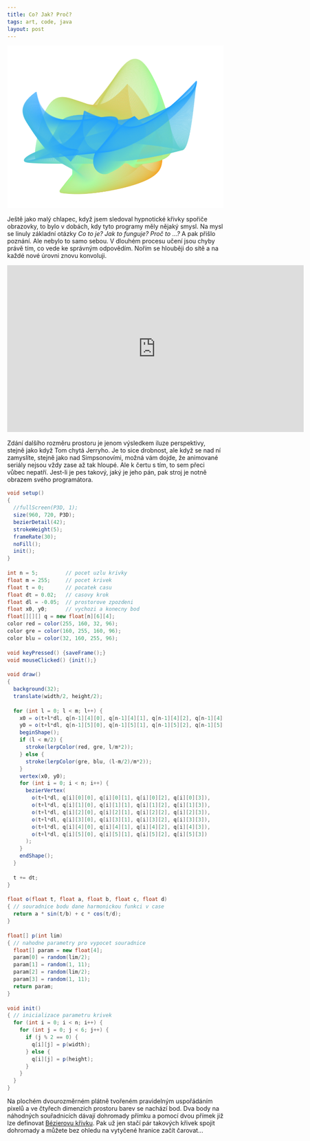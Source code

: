 ```yaml
---
title: Co? Jak? Proč?
tags: art, code, java
layout: post
---
```


![Bezier's curves in space and time](/img/bezier.png)

<!-- more -->

Ještě jako malý chlapec, když jsem sledoval hypnotické křivky spořiče obrazovky,
to bylo v dobách, kdy tyto programy měly nějaký smysl. Na mysl se linuly
základní otázky *Co to je? Jak to funguje? Proč to ...?* A pak přišlo poznání.
Ale nebylo to samo sebou. V dlouhém procesu učení jsou chyby právě tím, co vede
ke správným odpovědím. Nořím se hlouběji do sítě a na každé nové úrovni znovu
konvoluji.

<iframe src="https://player.vimeo.com/video/207382549" width="690" height="388" frameborder="0" webkitallowfullscreen mozallowfullscreen allowfullscreen></iframe>

Zdání dalšího rozměru prostoru je jenom výsledkem iluze perspektivy, stejně jako
když Tom chytá Jerryho. Je to sice drobnost, ale když se nad ní zamyslíte,
stejně jako nad Simpsonovími, možná vám dojde, že animované seriály nejsou vždy
zase až tak hloupé. Ale k čertu s tím, to sem přeci vůbec nepatří. Jest-li je
pes takový, jaký je jeho pán, pak stroj je notně obrazem svého programátora.

```java
void setup()
{
  //fullScreen(P3D, 1);
  size(960, 720, P3D);
  bezierDetail(42);
  strokeWeight(5);
  frameRate(30);
  noFill();
  init();
}

int n = 5;         // pocet uzlu krivky
float m = 255;     // pocet krivek
float t = 0;       // pocatek casu
float dt = 0.02;   // casovy krok
float dl = -0.05;  // prostorove zpozdeni
float x0, y0;      // vychozi a konecny bod
float[][][] q = new float[n][6][4];
color red = color(255, 160, 32, 96);
color gre = color(160, 255, 160, 96);
color blu = color(32, 160, 255, 96);

void keyPressed() {saveFrame();}
void mouseClicked() {init();}

void draw()
{
  background(32);
  translate(width/2, height/2);
  
  for (int l = 0; l < m; l++) {
    x0 = o(t+l*dl, q[n-1][4][0], q[n-1][4][1], q[n-1][4][2], q[n-1][4][3]);
    y0 = o(t+l*dl, q[n-1][5][0], q[n-1][5][1], q[n-1][5][2], q[n-1][5][3]);
    beginShape();
    if (l < m/2) {
      stroke(lerpColor(red, gre, l/m*2));
    } else {
      stroke(lerpColor(gre, blu, (l-m/2)/m*2));
    }
    vertex(x0, y0);
    for (int i = 0; i < n; i++) {
      bezierVertex(
        o(t+l*dl, q[i][0][0], q[i][0][1], q[i][0][2], q[i][0][3]),
        o(t+l*dl, q[i][1][0], q[i][1][1], q[i][1][2], q[i][1][3]),
        o(t+l*dl, q[i][2][0], q[i][2][1], q[i][2][2], q[i][2][3]),
        o(t+l*dl, q[i][3][0], q[i][3][1], q[i][3][2], q[i][3][3]),
        o(t+l*dl, q[i][4][0], q[i][4][1], q[i][4][2], q[i][4][3]),
        o(t+l*dl, q[i][5][0], q[i][5][1], q[i][5][2], q[i][5][3])
      );
    }
    endShape();
  }
  
  t += dt;
}

float o(float t, float a, float b, float c, float d)
{ // souradnice bodu dane harmonickou funkci v case
  return a * sin(t/b) + c * cos(t/d);
}

float[] p(int lim)
{ // nahodne parametry pro vypocet souradnice
  float[] param = new float[4];
  param[0] = random(lim/2);
  param[1] = random(1, 11);
  param[2] = random(lim/2);
  param[3] = random(1, 11);
  return param;
}

void init()
{ // inicializace parametru krivek
  for (int i = 0; i < n; i++) {
    for (int j = 0; j < 6; j++) {
      if (j % 2 == 0) {
        q[i][j] = p(width);
      } else {
        q[i][j] = p(height);
      }
    }
  }
}
```

Na plochém dvourozměrném plátně tvořeném pravidelným uspořádáním pixelů a ve
čtyřech dimenzích prostoru barev se nachází bod. Dva body na náhodných
souřadnicích dávají dohromady přímku a pomocí dvou přímek již lze definovat
[Bézierovu křivku](https://cs.wikipedia.org/wiki/B%C3%A9zierova_k%C5%99ivka).
Pak už jen stačí pár takových křivek spojit dohromady a můžete bez ohledu na
vytyčené hranice začít čarovat...

